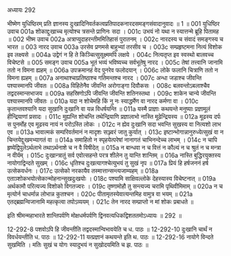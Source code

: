 अध्यायः 292

भीष्मेण युधिष्ठिरम् प्रति ज्ञानस्य दुःखादिनिवर्तकत्वप्रतिपादकनारदसमङ्गसंवादानुवादः ॥ 1 ॥
001	युधिष्ठिर उवाच
001a	शोकाद्दुःखाच्च मृत्योश्च त्रसन्ते प्राणिनः सदा ।
001c	उभयं नो यथा न स्यात्तन्मे ब्रूहि पितामह ॥
002	भीष्म उवाच
002a	अत्राप्युदाहरन्तीममितिहासं पुरातनम् ।
002c	नारदस्य च संवादं समङ्गस्य च भारत ॥
003	नारद उवाच
003a	उरसेव प्रणमसे बाहुभ्यां तरसीव च ।
003c	सम्प्रहृष्टमना नित्यं विशोक इव लक्ष्यसे ॥
004a	उद्वेगं न हि ते किञ्चित्सुसूक्ष्ममपि लक्षये ।
004c	नित्यतृप्त इव स्वस्थो बालवच्च विचेष्टसे ॥
005	समङ्ग उवाच
005a	भूतं भव्यं भविष्यच्च सर्वभूतेषु नारद ।
005c	तेषां तत्त्वानि जानामि ततो न विमना ह्यहम् ॥
006a	उपक्रमानहं वेद पुनरेव फलोदयान् ।
006c	लोके फलानि चित्राणि ततो न विमना ह्यहम् ॥
007a	अनाथाश्चाप्रतिष्ठाश्च गतिमन्तश्च नारद ।
007c	अन्धा जडाश्च जीवन्ति पश्यास्मानपि जीवतः ॥
008a	विहितेनैव जीवन्ति अरोगाङ्गा दिवौकसः ।
008c	बलवन्तोऽबलाश्चैव तद्वदस्मान्सभाजय ॥
009a	सहस्रिणोऽपि जीवन्ति जीवन्ति शतिनस्तथा ।
009c	शाकेन चान्ये जीवन्ति पश्यास्मानपि जीवतः ॥
010a	यदा न शोचेमहि किं नु नः स्याद्धर्मेण वा नारद कर्मणा वा ।
010c	कृतान्तवश्यानि यदा सुखानि दुःखानि वा यन्न विधर्षयन्ति ॥
011a	यस्मै प्राज्ञाः कथयन्ते मनुष्याः प्रज्ञामूलं हीन्द्रियाणां प्रसादः ।
011c	मुह्यन्ति शोचन्ति तथेन्द्रियाणि प्रज्ञालाभो नास्ति मूढेन्द्रियस्य ॥
012a	मूढस्य दर्पः स पुनर्मोह एव मूढस्य नायं न परोऽस्ति लोकः ।
012c	न ह्येव दुःखानि सदा भवन्ति सुखस्य वा नित्यशो लाभ एव ॥
013a	भावात्मकं सम्परिवर्तमानं न मादृशः सञ्ज्वरं जातु कुर्यात् ।
013c	इष्टान्भोगान्नानुरुध्येत्सुखं वा न चिन्तयेद्दुःखमभ्यागतं वा ॥
014a	समाहितो न स्पृहयेत्परेषां नानागतं चाभिनन्देच्च लाभम् ।
014c	न चापि हृष्येद्विपुलेऽर्थलाभे तथाऽर्थनाशे च न वै विषीदेत् ॥
015a	न बान्धवा न च वित्तं न कौल्यं न च श्रुतं न च मन्त्रा न वीर्यम् ।
015c	दुःखान्त्रातुं सर्व एवोत्सहन्ते परत्र शीलेन तु यान्ति शान्तिम् ॥
016a	नास्ति बुद्धिरयुक्तस्य नायोगाद्विन्दते सुखम् ।
016c	धृतिश्च दुःखत्यागश्चेत्युभयं तु सुखं नृप ॥
017a	प्रियं हि हर्षजननं हर्ष उत्सेकवर्धनः ।
017c	उत्सेको नरकायैव तस्मात्तान्सन्त्यजाम्यहम् ॥
018a	एताञ्शोकभयोत्सेकान्मोहनान्सुखदुःखयोः ।
018c	पश्यामि साक्षिवल्लोके देहस्यास्य विचेष्टनात् ॥
019a	अर्थकामौ परित्यज्य विशोको विगतज्वरः ।
019c	तृष्णामोहौ तु सन्त्यज्य चरामि पृथिवीमिमाम् ॥
020a	न च मृत्योर्न चाधर्मान्न लोभान्न कुतश्चन ।
020c	पीतामृतस्येवात्यन्तमिह वामुत्र वा भयम् ॥
021a	एतद्ब्रह्मन्विजानामि महत्कृत्वा तपोऽव्ययम् ।
021c	तेन नारद सम्प्राप्तो न मां शोकः प्रबाधते ॥ 

इति श्रीमन्महाभारते शान्तिपर्वणि मोक्षधर्मपर्वणि द्विनवत्यधिकद्विशततमोऽध्यायः ॥ 292 ॥

12-292-8 पशवोऽपि हि जीवन्तीति तद्वदस्मान्विभावयेति च ध. पाठः ॥ 12-292-10 दुःखानि चार्थं न विवर्धयन्तीति ध. पाठः ॥ 12-292-11 यत्प्रज्ञानं कथयन्ते इति थ. पाठः ॥ 12-292-16 नायोगे विन्दते सुखमिति । मतिः सुखं च योगः स्यादुभयं न सुखोदयमिति च झ. पाठः ॥
